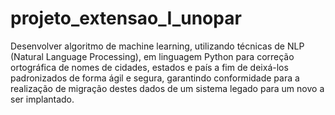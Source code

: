 # projeto_extensao_I_unopar

Desenvolver algoritmo de machine learning, utilizando técnicas de NLP (Natural Language Processing), em linguagem Python para correção ortográfica de nomes de cidades, estados e país a fim de deixá-los padronizados de forma ágil e segura, garantindo conformidade para a realização de migração destes dados de um sistema legado para um novo a ser implantado.
